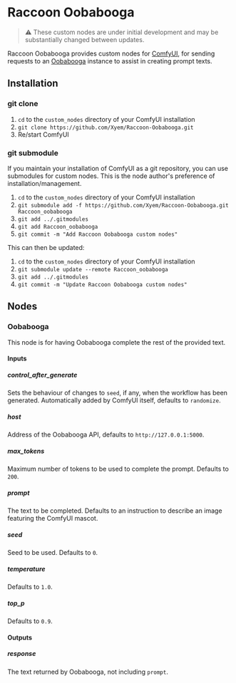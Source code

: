# Raccoon Oobabooga

> :warning: These custom nodes are under initial development and may be
> substantially changed between updates.

Raccoon Oobabooga provides custom nodes for
[ComfyUI](https://github.com/comfyanonymous/ComfyUI), for sending requests to
an [Oobabooga](https://github.com/oobabooga/text-generation-webui) instance to
assist in creating prompt texts.

## Installation

### git clone

1. `cd` to the `custom_nodes` directory of your ComfyUI installation
2. `git clone https://github.com/Xyem/Raccoon-Oobabooga.git`
3. Re/start ComfyUI

### git submodule

If you maintain your installation of ComfyUI as a git repository, you can use
submodules for custom nodes. This is the node author's preference of
installation/management.

1. `cd` to the `custom_nodes` directory of your ComfyUI installation
2. `git submodule add -f https://github.com/Xyem/Raccoon-Oobabooga.git Raccoon_oobabooga`
3. `git add ../.gitmodules`
4. `git add Raccoon_oobabooga`
5. `git commit -m "Add Raccoon Oobabooga custom nodes"`

This can then be updated:
 
1. `cd` to the `custom_nodes` directory of your ComfyUI installation
2. `git submodule update --remote Raccoon_oobabooga`
3. `git add ../.gitmodules`
4. `git commit -m "Update Raccoon Oobabooga custom nodes"`

## Nodes

### Oobabooga

This node is for having Oobabooga complete the rest of the provided text.

#### Inputs

##### control_after_generate

Sets the behaviour of changes to `seed`, if any, when the workflow has been
generated. Automatically added by ComfyUI itself, defaults to `randomize`.

##### host

Address of the Oobabooga API, defaults to `http://127.0.0.1:5000`.

##### max_tokens

Maximum number of tokens to be used to complete the prompt. Defaults to `200`.

##### prompt

The text to be completed. Defaults to an instruction to describe an image
featuring the ComfyUI mascot.

##### seed

Seed to be used. Defaults to `0`.

##### temperature

Defaults to `1.0`.

##### top_p

Defaults to `0.9`.

#### Outputs

##### response

The text returned by Oobabooga, not including `prompt`.
